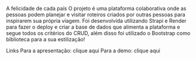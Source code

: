 A felicidade de cada país
O projeto é uma plataforma colaborativa onde as pessoas podem planejar e visitar roteiros criados por outras pessoas para inspirarem sua própria viagem. Foi desenvolvida utilizando Strapi e Render para fazer o deploy e criar a base de dados que alimenta a plataforma e segue todos os critérios do CRUD, além disso foi utilizado o Bootstrap como biblioteca para a sua estilização!

Links
Para a apresentação: clique aqui
Para a demo: clique aqui

